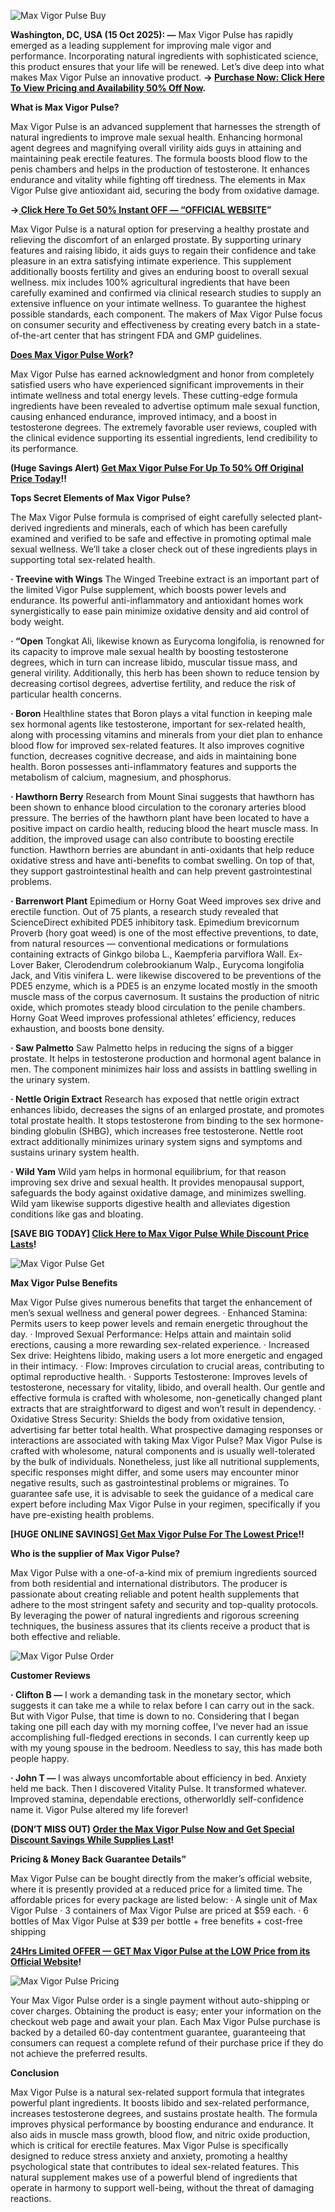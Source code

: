 ![Max Vigor Pulse Buy](https://github.com/user-attachments/assets/ec299848-1139-49cd-a5bb-9ea83d0514e1)



**Washington, DC, USA (15 Oct 2025): —** Max Vigor Pulse has rapidly emerged as a leading supplement for improving male vigor and performance. Incorporating natural ingredients with sophisticated science, this product ensures that your life will be renewed. Let’s dive deep into what makes Max Vigor Pulse an innovative product. **→ [Purchase Now: Click Here To View Pricing and Availability 50% Off Now](https://supplementcarts.com/max-vigor-pulse-official/).**


**What is Max Vigor Pulse?**

Max Vigor Pulse is an advanced supplement that harnesses the strength of natural ingredients to improve male sexual health. Enhancing hormonal agent degrees and magnifying overall virility aids guys in attaining and maintaining peak erectile features.
The formula boosts blood flow to the penis chambers and helps in the production of testosterone. It enhances endurance and vitality while fighting off tiredness. The elements in Max Vigor Pulse give antioxidant aid, securing the body from oxidative damage.


**→[ Click Here To Get 50% Instant OFF — “OFFICIAL WEBSITE](https://supplementcarts.com/max-vigor-pulse-official/)”**


Max Vigor Pulse is a natural option for preserving a healthy prostate and relieving the discomfort of an enlarged prostate. By supporting urinary features and raising libido, it aids guys to regain their confidence and take pleasure in an extra satisfying intimate experience. This supplement additionally boosts fertility and gives an enduring boost to overall sexual wellness.
mix includes 100% agricultural ingredients that have been carefully examined and confirmed via clinical research studies to supply an extensive influence on your intimate wellness. To guarantee the highest possible standards, each component. The makers of Max Vigor Pulse focus on consumer security and effectiveness by creating every batch in a state-of-the-art center that has stringent FDA and GMP guidelines.


**[Does Max Vigor Pulse Work](https://supplementcarts.com/max-vigor-pulse-official/)?**

Max Vigor Pulse has earned acknowledgment and honor from completely satisfied users who have experienced significant improvements in their intimate wellness and total energy levels. These cutting-edge formula ingredients have been revealed to advertise optimum male sexual function, causing enhanced endurance, improved intimacy, and a boost in testosterone degrees. The extremely favorable user reviews, coupled with the clinical evidence supporting its essential ingredients, lend credibility to its performance.


**(Huge Savings Alert) [Get Max Vigor Pulse For Up To 50% Off Original Price Today](https://supplementcarts.com/max-vigor-pulse-official/)!!**


**Tops Secret Elements of Max Vigor Pulse?**

The Max Vigor Pulse formula is comprised of eight carefully selected plant-derived ingredients and minerals, each of which has been carefully examined and verified to be safe and effective in promoting optimal male sexual wellness. We’ll take a closer check out of these ingredients plays in supporting total sex-related health.

**· Treevine with Wings**
The Winged Treebine extract is an important part of the limited Vigor Pulse supplement, which boosts power levels and endurance. Its powerful anti-inflammatory and antioxidant homes work synergistically to ease pain minimize oxidative density and aid control of body weight.

**· “Open**
Tongkat Ali, likewise known as Eurycoma longifolia, is renowned for its capacity to improve male sexual health by boosting testosterone degrees, which in turn can increase libido, muscular tissue mass, and general virility. Additionally, this herb has been shown to reduce tension by decreasing cortisol degrees, advertise fertility, and reduce the risk of particular health concerns.

**· Boron**
Healthline states that Boron plays a vital function in keeping male sex hormonal agents like testosterone, important for sex-related health, along with processing vitamins and minerals from your diet plan to enhance blood flow for improved sex-related features. It also improves cognitive function, decreases cognitive decrease, and aids in maintaining bone health. Boron possesses anti-inflammatory features and supports the metabolism of calcium, magnesium, and phosphorus.

**· Hawthorn Berry**
Research from Mount Sinai suggests that hawthorn has been shown to enhance blood circulation to the coronary arteries blood pressure. The berries of the hawthorn plant have been located to have a positive impact on cardio health, reducing blood the heart muscle mass. In addition, the improved usage can also contribute to boosting erectile function.
Hawthorn berries are abundant in anti-oxidants that help reduce oxidative stress and have anti-benefits to combat swelling. On top of that, they support gastrointestinal health and can help prevent gastrointestinal problems.

**· Barrenwort Plant**
Epimedium or Horny Goat Weed improves sex drive and erectile function. Out of 75 plants, a research study revealed that ScienceDirect exhibited PDE5 inhibitory task. Epimedium brevicornum Proverb (hory goat weed) is one of the most effective preventions, to date, from natural resources — conventional medications or formulations containing extracts of Ginkgo biloba L., Kaempferia parviflora Wall. Ex-Lover Baker, Clerodendrum colebrookianum Walp., Eurycoma longifolia Jack, and Vitis vinifera L. were likewise discovered to be preventions of the PDE5 enzyme, which is a PDE5 is an enzyme located mostly in the smooth muscle mass of the corpus cavernosum.
It sustains the production of nitric oxide, which promotes steady blood circulation to the penile chambers. Horny Goat Weed improves professional athletes’ efficiency, reduces exhaustion, and boosts bone density.

**· Saw Palmetto**
Saw Palmetto helps in reducing the signs of a bigger prostate. It helps in testosterone production and hormonal agent balance in men. The component minimizes hair loss and assists in battling swelling in the urinary system.

**· Nettle Origin Extract**
Research has exposed that nettle origin extract enhances libido, decreases the signs of an enlarged prostate, and promotes total prostate health. It stops testosterone from binding to the sex hormone-binding globulin (SHBG), which increases free testosterone. Nettle root extract additionally minimizes urinary system signs and symptoms and sustains urinary system health.

**· Wild Yam**
Wild yam helps in hormonal equilibrium, for that reason improving sex drive and sexual health. It provides menopausal support, safeguards the body against oxidative damage, and minimizes swelling. Wild yam likewise supports digestive health and alleviates digestion conditions like gas and bloating.


**[SAVE BIG TODAY] [Click Here to Max Vigor Pulse While Discount Price Lasts](https://supplementcarts.com/max-vigor-pulse-official/)!**


![Max Vigor Pulse Get](https://github.com/user-attachments/assets/f9e61976-108a-41ee-879f-af4420953a1b)



**Max Vigor Pulse Benefits**

Max Vigor Pulse gives numerous benefits that target the enhancement of men’s sexual wellness and general power degrees.
· Enhanced Stamina: Permits users to keep power levels and remain energetic throughout the day.
· Improved Sexual Performance: Helps attain and maintain solid erections, causing a more rewarding sex-related experience.
· Increased Sex drive: Heightens libido, making users a lot more energetic and engaged in their intimacy.
· Flow: Improves circulation to crucial areas, contributing to optimal reproductive health.
· Supports Testosterone: Improves levels of testosterone, necessary for vitality, libido, and overall health.
Our gentle and effective formula is crafted with wholesome, non-genetically changed plant extracts that are straightforward to digest and won’t result in dependency.
· Oxidative Stress Security: Shields the body from oxidative tension, advertising far better total health.
What prospective damaging responses or interactions are associated with taking Max Vigor Pulse?
Max Vigor Pulse is crafted with wholesome, natural components and is usually well-tolerated by the bulk of individuals. Nonetheless, just like all nutritional supplements, specific responses might differ, and some users may encounter minor negative results, such as gastrointestinal problems or migraines. To guarantee safe use, it is advisable to seek the guidance of a medical care expert before including Max Vigor Pulse in your regimen, specifically if you have pre-existing health problems.


**[HUGE ONLINE SAVINGS][ Get Max Vigor Pulse For The Lowest Price](https://supplementcarts.com/max-vigor-pulse-official/)!!**


**Who is the supplier of Max Vigor Pulse?**

Max Vigor Pulse with a one-of-a-kind mix of premium ingredients sourced from both residential and international distributors. The producer is passionate about creating reliable and potent health supplements that adhere to the most stringent safety and security and top-quality protocols. By leveraging the power of natural ingredients and rigorous screening techniques, the business assures that its clients receive a product that is both effective and reliable.


![Max Vigor Pulse Order](https://github.com/user-attachments/assets/44bddd18-d46a-424e-ae6b-adcdee82625d)


**Customer Reviews**

**· Clifton B —** I work a demanding task in the monetary sector, which suggests it can take me a while to relax before I can carry out in the sack. But with Vigor Pulse, that time is down to no. Considering that I began taking one pill each day with my morning coffee, I’ve never had an issue accomplishing full-fledged erections in seconds. I can currently keep up with my young spouse in the bedroom. Needless to say, this has made both people happy.

**· John T —** I was always uncomfortable about efficiency in bed. Anxiety held me back. Then I discovered Vitality Pulse. It transformed whatever. Improved stamina, dependable erections, otherworldly self-confidence name it. Vigor Pulse altered my life forever!


**(DON’T MISS OUT) [Order the Max Vigor Pulse Now and Get Special Discount Savings While Supplies Last](https://supplementcarts.com/max-vigor-pulse-official/)!**


**Pricing & Money Back Guarantee Details”**

Max Vigor Pulse can be bought directly from the maker’s official website, where it is presently provided at a reduced price for a limited time. The affordable prices for every package are listed below:
· A single unit of Max Vigor Pulse
· 3 containers of Max Vigor Pulse are priced at $59 each.
· 6 bottles of Max Vigor Pulse at $39 per bottle + free benefits + cost-free shipping


**[24Hrs Limited OFFER — GET Max Vigor Pulse at the LOW Price from its Official Website](https://supplementcarts.com/max-vigor-pulse-official/)!**


![Max Vigor Pulse Pricing](https://github.com/user-attachments/assets/7b34232f-58ad-4ee0-b801-54b3bc980338)


Your Max Vigor Pulse order is a single payment without auto-shipping or cover charges. Obtaining the product is easy; enter your information on the checkout web page and await your plan.
Each Max Vigor Pulse purchase is backed by a detailed 60-day contentment guarantee, guaranteeing that consumers can request a complete refund of their purchase price if they do not achieve the preferred results.


**Conclusion**

Max Vigor Pulse is a natural sex-related support formula that integrates powerful plant ingredients. It boosts libido and sex-related performance, increases testosterone degrees, and sustains prostate health.
The formula improves physical performance by boosting endurance and endurance. It also aids in muscle mass growth, blood flow, and nitric oxide production, which is critical for erectile features.
Max Vigor Pulse is specifically designed to reduce stress anxiety and anxiety, promoting a healthy psychological state that contributes to ideal sex-related features. This natural supplement makes use of a powerful blend of ingredients that operate in harmony to support well-being, without the threat of damaging reactions.

